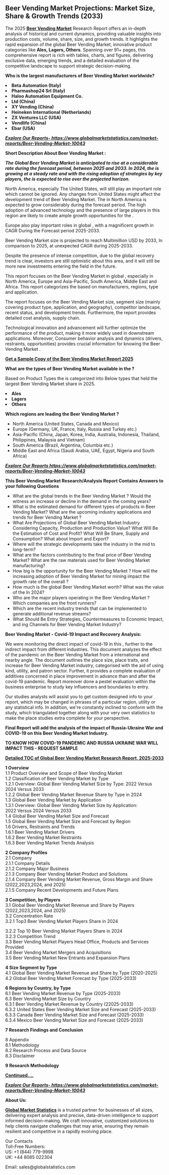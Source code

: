 <h2><strong>Beer Vending Market Projections: Market Size, Share & Growth Trends (2033)</strong></h2><p>The 2025 <strong><a href="https://www.globalmarketstatistics.com/market-reports/Beer-Vending-Market-10043">Beer Vending Market</a></strong> Research Report offers an in-depth analysis of historical and current dynamics, providing valuable insights into production costs, volume, share, size, and growth trends. It highlights the rapid expansion of the global Beer Vending Market, innovative product categories like <strong>Ales, Lagers, Others</strong>. Spanning over 91+ pages, this comprehensive report is rich with tables, charts, and figures, delivering exclusive data, emerging trends, and a detailed evaluation of the competitive landscape to support strategic decision-making.</p><p><strong>Who is the largest manufacturers of Beer Vending Market worldwide?</strong></p><p><strong><li>Beta Automation (Italy)<li>Pharmashop24 Srl (Italy)<li>Haloo Automation Equipment Co.<li>Ltd (China)<li>XY Vending (China)<li>Heineken International (Netherlands)<li>ZX Ventures LLC (USA)<li>Vendlife (China)<li>Ebar (USA)</strong></p><p><strong><em><a href="https://www.globalmarketstatistics.com/market-reports/Beer-Vending-Market-10043">Explore Our Reports-&nbsp;https://www.globalmarketstatistics.com/market-reports/Beer-Vending-Market-10043</a></em></strong></p><p><strong>Short Description About Beer Vending Market :</strong></p><p><strong><em>The Global Beer Vending Market is anticipated to rise at a considerable rate during the forecast period, between 2025 and 2033. In 2024, the is growing at a steady rate and with the rising adoption of strategies by key players, the is expected to rise over the projected horizon.</em></strong></p><p>North America, especially The United States, will still play an important role which cannot be ignored. Any changes from United States might affect the development trend of Beer Vending Market. The in North America is expected to grow considerably during the forecast period. The high adoption of advanced technology and the presence of large players in this region are likely to create ample growth opportunities for the .</p><p>Europe also play important roles in global , with a magnificent growth in CAGR During the Forecast period 2025-2033.</p><p>Beer Vending Market size is projected to reach Multimillion USD by 2033, In comparison to 2025, at unexpected CAGR during 2025-2033.</p><p>Despite the presence of intense competition, due to the global recovery trend is clear, investors are still optimistic about this area, and it will still be more new investments entering the field in the future.</p><p>This report focuses on the Beer Vending Market in global , especially in North America, Europe and Asia-Pacific, South America, Middle East and Africa. This report categorizes the based on manufacturers, regions, type and application.</p><p>The report focuses on the Beer Vending Market size, segment size (mainly covering product type, application, and geography), competitor landscape, recent status, and development trends. Furthermore, the report provides detailed cost analysis, supply chain.</p><p>Technological innovation and advancement will further optimize the performance of the product, making it more widely used in downstream applications. Moreover, Consumer behavior analysis and dynamics (drivers, restraints, opportunities) provides crucial information for knowing the Beer Vending Market .</p><p><strong><a href="https://www.globalmarketstatistics.com/market-reports/Beer-Vending-Market-10043">Get a Sample Copy of the Beer Vending Market Report 2025</a></strong></p><p><strong>What are the types of Beer Vending Market available in the ?</strong></p><p>Based on Product Types the is categorized into Below types that held the largest Beer Vending Market share in 2025.</p><p><strong><li>Ales<li>Lagers<li>Others</strong></p><p><strong>Which regions are leading the Beer Vending Market ?</strong></p><ul><li>North America (United States, Canada and Mexico)</li><li>Europe (Germany, UK, France, Italy, Russia and Turkey etc.)</li><li>Asia-Pacific (China, Japan, Korea, India, Australia, Indonesia, Thailand, Philippines, Malaysia and Vietnam)</li><li>South America (Brazil, Argentina, Columbia etc.)</li><li>Middle East and Africa (Saudi Arabia, UAE, Egypt, Nigeria and South Africa)</li></ul><p><strong><em><a href="https://www.globalmarketstatistics.com/market-reports/Beer-Vending-Market-10043">Explore Our Reports https://www.globalmarketstatistics.com/market-reports/Beer-Vending-Market-10043</a></em></strong></p><p><strong>This Beer Vending Market Research/Analysis Report Contains Answers to your following Questions</strong></p><ul><li>What are the global trends in the Beer Vending Market ? Would the witness an increase or decline in the demand in the coming years?</li><li>What is the estimated demand for different types of products in Beer Vending Market? What are the upcoming industry applications and trends for Beer Vending Market ?</li><li>What Are Projections of Global Beer Vending Market Industry Considering Capacity, Production and Production Value? What Will Be the Estimation of Cost and Profit? What Will Be Share, Supply and Consumption? What about Import and Export?</li><li>Where will the strategic developments take the industry in the mid to long-term?</li><li>What are the factors contributing to the final price of Beer Vending Market? What are the raw materials used for Beer Vending Market manufacturing?</li><li>How big is the opportunity for the Beer Vending Market ? How will the increasing adoption of Beer Vending Market for mining impact the growth rate of the overall ?</li><li>How much is the global Beer Vending Market worth? What was the value of the In 2024?</li><li>Who are the major players operating in the Beer Vending Market ? Which companies are the front runners?</li><li>Which are the recent industry trends that can be implemented to generate additional revenue streams?</li><li>What Should Be Entry Strategies, Countermeasures to Economic Impact, and ing Channels for Beer Vending Market Industry?</li></ul><p><strong>Beer Vending Market - Covid-19 Impact and Recovery Analysis:</strong></p><p>We were monitoring the direct impact of covid-19 in this , further to the indirect impact from different industries. This document analyzes the effect of the pandemic on the Beer Vending Market from a international and nearby angle. The document outlines the place size, place traits, and increase for Beer Vending Market industry, categorised with the aid of using kind, utility, and patron sector. Further, it provides a complete evaluation of additives concerned in place improvement in advance than and after the covid-19 pandemic. Report moreover done a pestel evaluation within the business enterprise to study key influencers and boundaries to entry.</p><p>Our studies analysts will assist you to get custom designed info to your report, which may be changed in phrases of a particular region, utility or any statistical info. In addition, we're constantly inclined to conform with the study, which triangulated together along with your very own statistics to make the place studies extra complete for your perspective.</p><p><strong>Final Report will add the analysis of the impact of Russia-Ukraine War and COVID-19 on this Beer Vending Market Industry.</strong></p><p><strong>TO KNOW HOW COVID-19 PANDEMIC AND RUSSIA UKRAINE WAR WILL IMPACT THIS - REQUEST SAMPLE</strong></p><p><strong><a href="https://www.globalmarketstatistics.com/market-reports/Beer-Vending-Market-10043">Detailed TOC of Global Beer Vending Market Research Report, 2025-2033</a></strong></p><p><strong>1 Overview</strong><br /> 1.1 Product Overview and Scope of Beer Vending Market<br /> 1.2 Classification of Beer Vending Market by Type<br /> 1.2.1 Overview: Global Beer Vending Market Size by Type: 2022 Versus 2024 Versus 2033<br /> 1.2.2 Global Beer Vending Market Revenue Share by Type in 2024<br /> 1.3 Global Beer Vending Market by Application<br /> 1.3.1 Overview: Global Beer Vending Market Size by Application: 2022&nbsp;Versus 2024 Versus 2033<br /> 1.4 Global Beer Vending Market Size and Forecast<br /> 1.5 Global Beer Vending Market Size and Forecast by Region<br /> 1.6 Drivers, Restraints and Trends<br /> 1.6.1 Beer Vending Market Drivers<br /> 1.6.2 Beer Vending Market Restraints<br /> 1.6.3 Beer Vending Market Trends Analysis</p><p><strong>2 Company Profiles</strong><br /> 2.1 Company<br /> 2.1.1 Company Details<br /> 2.1.2 Company Major Business<br /> 2.1.3 Company Beer Vending Market Product and Solutions<br /> 2.1.4 Company Beer Vending Market Revenue, Gross Margin and Share (2022,2023,2024, and 2025)<br /> 2.1.5 Company Recent Developments and Future Plans</p><p><strong>3 Competition, by Players</strong><br /> 3.1 Global Beer Vending Market Revenue and Share by Players (2022,2023,2024, and 2025)<br /> 3.2 Concentration Rate<br /> 3.2.1 Top3 Beer Vending Market Players Share in 2024</p><p>3.2.2 Top 10 Beer Vending Market Players Share in 2024<br /> 3.2.3 Competition Trend<br /> 3.3 Beer Vending Market Players Head Office, Products and Services Provided<br /> 3.4 Beer Vending Market Mergers and Acquisitions<br /> 3.5 Beer Vending Market New Entrants and Expansion Plans</p><p><strong>4 Size Segment by Type</strong><br /> 4.1 Global Beer Vending Market Revenue and Share by Type (2020-2025)<br /> 4.2 Global Beer Vending Market Forecast by Type (2025-2033)</p><p><strong>6 Regions by Country, by Type</strong><br /> 6.1 Beer Vending Market Revenue by Type (2025-2033)<br /> 6.3 Beer Vending Market Size by Country<br /> 6.3.1 Beer Vending Market Revenue by Country (22025-2033)<br /> 6.3.2 United States Beer Vending Market Size and Forecast (2025-2033)<br /> 6.3.3 Canada Beer Vending Market Size and Forecast (2025-2033)<br /> 6.3.4 Mexico Beer Vending Market Size and Forecast (2025-2033)</p><p><strong>7 Research Findings and Conclusion</strong></p><p>8 Appendix<br /> 8.1 Methodology<br /> 8.2 Research Process and Data Source<br /> 8.3 Disclaimer</p><p><strong>9 Research Methodology</strong></p><p><strong><a href="https://www.globalmarketstatistics.com/market-reports/Beer-Vending-Market-10043">Continued&hellip;.</a></strong></p><p><strong><em><a href="https://www.globalmarketstatistics.com/market-reports/Beer-Vending-Market-10043">Explore Our Reports-&nbsp;https://www.globalmarketstatistics.com/market-reports/Beer-Vending-Market-10043</a></em></strong></p><p><strong>About Us:</strong></p><p><strong><a href="https://www.globalmarketstatistics.com/">Global Market Statistics</a></strong> is a trusted partner for businesses of all sizes, delivering expert analysis and precise, data-driven intelligence to support informed decision-making. We craft innovative, customized solutions to help clients navigate challenges that may arise, ensuring they remain resilient and competitive in a rapidly evolving place.</p><p>Our Contacts<br /> Toll-Free Numbers:<br /> US: +1 (844) 779-9998<br /> UK: +44 8085 022304</p><p>Email: sales@globalstatistics.com</p>
